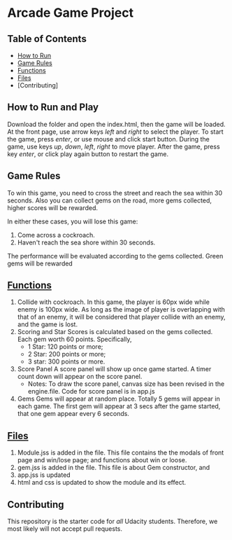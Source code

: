 # Arcade Game Project

## Table of Contents

- [How to Run](#how)
- [Game Rules](#rules)
- [Functions](#functions)
- [Files](#files)
- [Contributing]

## <a name ='how'>How to Run and Play</a>

Download the folder and open the index.html, then the game will be loaded.
At the front page, use arrow keys *left* and *right* to select the player. To start the game, press *enter*, or use mouse and click start button.
During the game, use keys *up*, *down*, *left*, *right* to move player.
After the game, press key *enter*, or click play again button to restart the game.


## <a name ='rules'></a>Game Rules

To win this game, you need to cross the street and reach the sea within 30 seconds. Also you can collect gems on the road, more gems collected, higher scores will be rewarded.  

In either these cases, you will lose this game:
1. Come across a cockroach.
2. Haven't reach the sea shore within 30 seconds.

The performance will be evaluated according to the gems collected. Green gems will be rewarded

## [Functions](functions)
1. Collide with cockroach.
    In this game, the player is 60px wide while enemy is 100px wide. As long as the image of player is overlapping with that of an enemy, it will be considered that player collide with an enemy, and the game is lost.
2. Scoring and Star
    Scores is calculated based on the gems collected. Each gem worth 60 points. Specifically,
    * 1 Star: 120 points or more;
    * 2 Star: 200 points or more;
    * 3 star: 300 points or more.
3. Score Panel
    A score panel will show up once game started. A timer count down will appear on the score panel.
    * Notes: To draw the score panel, canvas size has been revised in the engine.file. Code for score panel is in app.js
4. Gems
    Gems will appear at random place. Totally 5 gems will appear in each game. The first gem will appear at 3 secs after the game started, that one gem appear every 6 seconds.

## [Files](files)
1. Module.jss is added in the file. This file contains the the modals of front page and win/lose page; and functions about win or loose.
2. gem.jss is added in the file. This file is about Gem constructor, and
3. app.jss is updated
4. html and css is updated to show the module and its effect.

## Contributing

This repository is the starter code for _all_ Udacity students. Therefore, we most likely will not accept pull requests.
